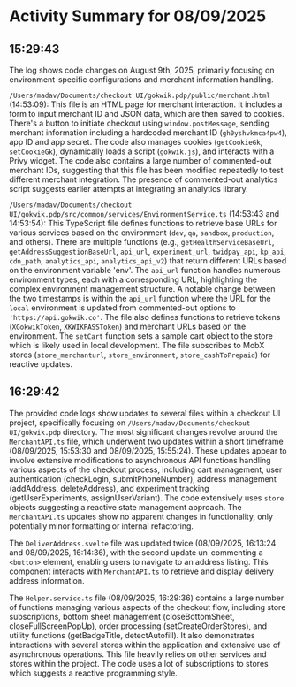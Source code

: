 # Activity Summary for 08/09/2025

## 15:29:43
The log shows code changes on August 9th, 2025,  primarily focusing on environment-specific configurations and merchant information handling.

`/Users/madav/Documents/checkout UI/gokwik.pdp/public/merchant.html` (14:53:09): This file is an HTML page for merchant interaction.  It includes a form to input merchant ID and JSON data, which are then saved to cookies.  There's a button to initiate checkout using `window.postMessage`, sending merchant information including a hardcoded merchant ID (`gh0yshvkmca4pw4`), app ID and app secret. The code also manages cookies (`getCookieGk`, `setCookieGk`), dynamically loads a script (`gokwik.js`), and interacts with a Privy widget.  The code also contains a large number of commented-out merchant IDs, suggesting that this file has been modified repeatedly to test different merchant integration.  The presence of commented-out analytics script suggests earlier attempts at integrating an analytics library.

`/Users/madav/Documents/checkout UI/gokwik.pdp/src/common/services/EnvironmentService.ts` (14:53:43 and 14:53:54): This TypeScript file defines functions to retrieve base URLs for various services based on the environment (`dev`, `qa`, `sandbox`, `production`, and others).  There are multiple functions (e.g., `getHealthServiceBaseUrl`, `getAddressSuggestionBaseUrl`, `api_url`, `experiment_url`, `twidpay_api`, `kp_api`, `cdn_path`, `analytics_api`, `analytics_api_v2`) that return different URLs based on the environment variable 'env'. The `api_url` function handles numerous environment types, each with a corresponding URL, highlighting the complex environment management structure.  A notable change between the two timestamps is within the `api_url` function where the URL for the `local` environment is updated from commented-out options to  `'https://api.gokwik.co'`.  The file also defines functions to retrieve tokens (`XGokwikToken`, `XKWIKPASSToken`) and merchant URLs based on the environment.  The `setCart` function sets a sample cart object to the store which is likely used in local development.  The file subscribes to MobX stores (`store_merchanturl`, `store_environment`, `store_cashToPrepaid`) for reactive updates.


## 16:29:42
The provided code logs show updates to several files within a checkout UI project, specifically focusing on  `/Users/madav/Documents/checkout UI/gokwik.pdp` directory.  The most significant changes revolve around the `MerchantAPI.ts` file, which underwent two updates within a short timeframe (08/09/2025, 15:53:30 and 08/09/2025, 15:55:24).  These updates appear to involve extensive modifications to asynchronous API functions handling various aspects of the checkout process, including cart management, user authentication (checkLogin, submitPhoneNumber), address management (addAddress, deleteAddress), and experiment tracking (getUserExperiments, assignUserVariant).  The code extensively uses `store` objects suggesting a reactive state management approach.  The `MerchantAPI.ts` updates show no apparent changes in functionality, only potentially minor formatting or internal refactoring.


The `DeliverAddress.svelte` file was updated twice (08/09/2025, 16:13:24 and 08/09/2025, 16:14:36), with the second update un-commenting a `<button>` element, enabling users to navigate to an address listing. This component interacts with `MerchantAPI.ts` to retrieve and display delivery address information.


The `Helper.service.ts` file (08/09/2025, 16:29:36) contains a large number of functions managing various aspects of the checkout flow, including store subscriptions, bottom sheet management (closeBottomSheet, closeFullScreenPopUp), order processing (setCreateOrderStores), and utility functions (getBadgeTitle, detectAutofill).  It also demonstrates interactions with several stores within the application and extensive use of asynchronous operations.  This file heavily relies on other services and stores within the project. The code uses a lot of subscriptions to stores which suggests a reactive programming style.
